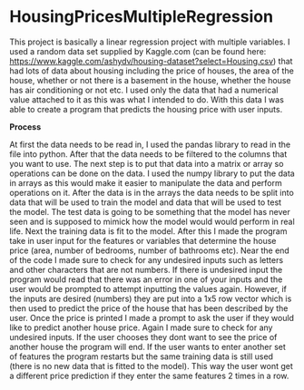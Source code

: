# HousingPricesMultipleRegression
This project is basically a linear regression project with multiple variables. I used a random data set supplied by Kaggle.com (can be found here: https://www.kaggle.com/ashydv/housing-dataset?select=Housing.csv) that had lots of data about housing including the price of houses, the area of the house, whether or not there is a basement in the house, whether the house has air conditioning or not etc. I used only the data that had a numerical value attached to it as this was what I intended to do. With this data I was able to create a program that predicts the housing price with user inputs.

**Process**

At first the data needs to be read in, I used the pandas library to read in the file into python. After that the data needs to be filtered to the columns that you want to use. The next step is to put that data into a matrix or array so operations can be done on the data. I used the numpy library to put the data in arrays as this would make it easier to manipulate the data and perform operations on it. After the data is in the arrays the data needs to be split into data that will be used to train the model and data that will be used to test the model. The test data is going to be something that the model has never seen and is supposed to mimick how the model would would perform in real life. Next the training data is fit to the model. After this I made the program take in user input for the features or variables that determine the house price (area, number of bedrooms, number of bathrooms etc). Near the end of the code I made sure to check for any undesired inputs such as letters and other characters that are not numbers. If there is undesired input the program would read that there was an error in one of your inputs and the user would be prompted to attempt inputting the values again. However, if the inputs are desired (numbers) they are put into a 1x5 row vector which is then used to predict the price of the house that has been described by the user. Once the price is printed I made a prompt to ask the user if they would like to predict another house price. Again I made sure to check for any undesired inputs. If the user chooses they dont want to see the price of another house the program will end. If the user wants to enter another set of features the program restarts but the same training data is still used (there is no new data that is fitted to the model). This way the user wont get a different price prediction if they enter the same features 2 times in a row. 
